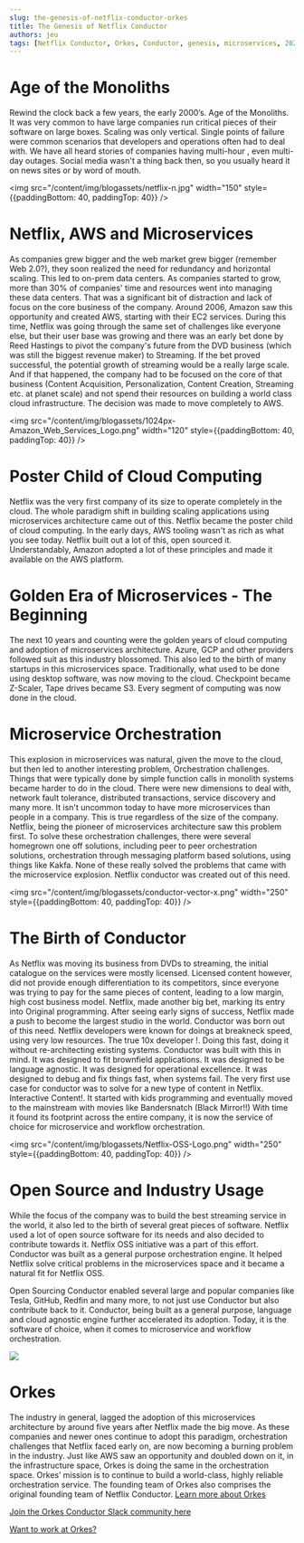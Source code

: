 ```yaml
---
slug: the-genesis-of-netflix-conductor-orkes
title: The Genesis of Netflix Conductor 
authors: jeu
tags: [Netflix Conductor, Orkes, Conductor, genesis, microservices, 2021]
---
```


<!--truncate-->
# Age of the Monoliths

Rewind the clock back a few years, the early 2000’s. Age of the Monoliths. It was very common to have large companies
run critical pieces of their software on large boxes. Scaling was only vertical. Single points of failure were common
scenarios that developers and operations often had to deal with. We have all heard stories of companies having
multi-hour , even multi-day outages. Social media wasn't a thing back then, so you usually heard it on news sites or by
word of mouth.

<img src="/content/img/blogassets/netflix-n.jpg" width="150" style={{paddingBottom: 40, paddingTop: 40}} />

# Netflix, AWS and Microservices

As companies grew bigger and the web market grew bigger (remember Web 2.0?), they soon realized the need for redundancy
and horizontal scaling. This led to on-prem data centers. As companies started to grow, more than 30% of companies' time
and resources went into managing these data centers. That was a significant bit of distraction and lack of focus on the
core business of the company. Around 2006, Amazon saw this opportunity and created AWS, starting with their EC2
services. During this time, Netflix was going through the same set of challenges like everyone else, but their user base
was growing and there was an early bet done by Reed Hastings to pivot the company's future from the DVD business (which
was still the biggest revenue maker) to Streaming. If the bet proved successful, the potential growth of streaming would
be a really large scale. And if that happened, the company had to be focused on the core of that business (Content
Acquisition, Personalization, Content Creation, Streaming etc. at planet scale) and not spend their resources on
building a world class cloud infrastructure. The decision was made to move completely to AWS.

<img src="/content/img/blogassets/1024px-Amazon_Web_Services_Logo.png" width="120" style={{paddingBottom: 40, paddingTop: 40}} />

# Poster Child of Cloud Computing

Netflix was the very first company of its size to operate completely in the cloud. The whole paradigm shift in building
scaling applications using microservices architecture came out of this. Netflix became the poster child of cloud
computing. In the early days, AWS tooling wasn't as rich as what you see today. Netflix built out a lot of this, open
sourced it. Understandably, Amazon adopted a lot of these principles and made it available on the AWS platform.

# Golden Era of Microservices - The Beginning

The next 10 years and counting were the golden years of cloud computing and adoption of microservices architecture.
Azure, GCP and other providers followed suit as this industry blossomed. This also led to the birth of many startups in
this microservices space. Traditionally, what used to be done using desktop software, was now moving to the cloud.
Checkpoint became Z-Scaler, Tape drives became S3. Every segment of computing was now done in the cloud.

# Microservice Orchestration

This explosion in microservices was natural, given the move to the cloud, but then led to another interesting problem,
Orchestration challenges. Things that were typically done by simple function calls in monolith systems became harder to
do in the cloud. There were new dimensions to deal with, network fault tolerance, distributed transactions, service
discovery and many more. It isn't uncommon today to have more microservices than people in a company. This is true
regardless of the size of the company. Netflix, being the pioneer of microservices architecture saw this problem first.
To solve these orchestration challenges, there were several homegrown one off solutions, including peer to peer
orchestration solutions, orchestration through messaging platform based solutions, using things like Kakfa. None of
these really solved the problems that came with the microservice explosion. Netflix conductor was created out of this
need.

<img src="/content/img/blogassets/conductor-vector-x.png" width="250" style={{paddingBottom: 40, paddingTop: 40}} />

# The Birth of Conductor

As Netflix was moving its business from DVDs to streaming, the initial catalogue on the services were mostly licensed.
Licensed content however, did not provide enough differentiation to its competitors, since everyone was trying to pay for
the same pieces of content, leading to a low margin, high cost business model. Netflix, made another big bet, marking
its entry into Original programming. After seeing early signs of success, Netflix made a push to become the largest
studio in the world. Conductor was born out of this need. Netflix developers were known for doings at breakneck speed,
using very low resources. The true 10x developer !. Doing this fast, doing it without re-architecting existing systems.
Conductor was built with this in mind. It was designed to fit brownfield applications. It was designed to be language
agnostic. It was designed for operational excellence. It was designed to debug and fix things fast, when systems fail.
The very first use case for conductor was to solve for a new type of content in Netflix. Interactive Content!. It
started with kids programming and eventually moved to the mainstream with movies like Bandersnatch (Black Mirror!!) With
time it found its footprint across the entire company, it is now the service of choice for microservice and workflow
orchestration.


<img src="/content/img/blogassets/Netflix-OSS-Logo.png" width="250" style={{paddingBottom: 40, paddingTop: 40}} />

# Open Source and Industry Usage

While the focus of the company was to build the best streaming service in the world, it also led to the birth of several
great pieces of software. Netflix used a lot of open source software for its needs and also decided to contribute
towards it. Netflix OSS initiative was a part of this effort. Conductor was built as a general purpose orchestration
engine. It helped Netflix solve critical problems in the microservices space and it became a natural fit for Netflix
OSS.

Open Sourcing Conductor enabled several large and popular companies like Tesla, GitHub, Redfin and many more, to not
just use Conductor but also contribute back to it. Conductor, being built as a general purpose, language and cloud
agnostic engine further accelerated its adoption. Today, it is the software of choice, when it comes to microservice and
workflow orchestration.

<img src="/content/img/branding/orkes-logo-purple-2x.png" />

# Orkes

The industry in general, lagged the adoption of this microservices architecture by around five years after Netflix made
the big move. As these companies and newer ones continue to adopt this paradigm, orchestration challenges that Netflix
faced early on, are now becoming a burning problem in the industry. Just like AWS saw an opportunity and doubled down on
it, in the infrastructure space, Orkes is doing the same in the orchestration space. Orkes’ mission is to continue to
build a world-class, highly reliable orchestration service. The founding team of Orkes also comprises the original
founding team of Netflix Conductor. [Learn more about Orkes](https://orkes.io "Microservices and Workflow Orchestration at scale")


[Join the Orkes Conductor Slack community here](https://join.slack.com/t/orkes-conductor/shared_invite/zt-xyxqyseb-YZ3hwwAgHJH97bsrYRnSZg "Join the Conductor Slack Community")

[Want to work at Orkes?](https://jobs.lever.co/Orkes/ "Apply to Jobs at Orkes" )


